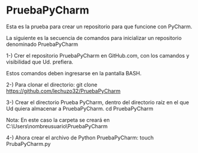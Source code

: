 # PruebaPyCharm
Esta es la prueba para crear un repositorio para que funcione con PyCharm.

La siguiente es la secuencia de comandos para inicializar un repositorio denominado PruebaPyCharm

1-) Crer el repositorio PruebaPyCharm en GitHub.com, con los camandos y visibilidad que Ud. prefiera.

Estos comandos deben ingresarse en la pantalla BASH.

2-) Para clonar el directorio:
    git clone https://github.com/lechuzo32/PruebaPyCharm

3-) Crear el directorio Prueba PyCharm, dentro del directorio raíz en el que Ud quiera almacenar a PruebaPyCharm.
    cd PruebaPyCharm

Nota: En este caso la carpeta se creará en C:\Users\nombreusuario\PruebaPyCharm

4-) Ahora crear el archivo de Python PruebaPyCharm: touch PrubaPyCharm.py

